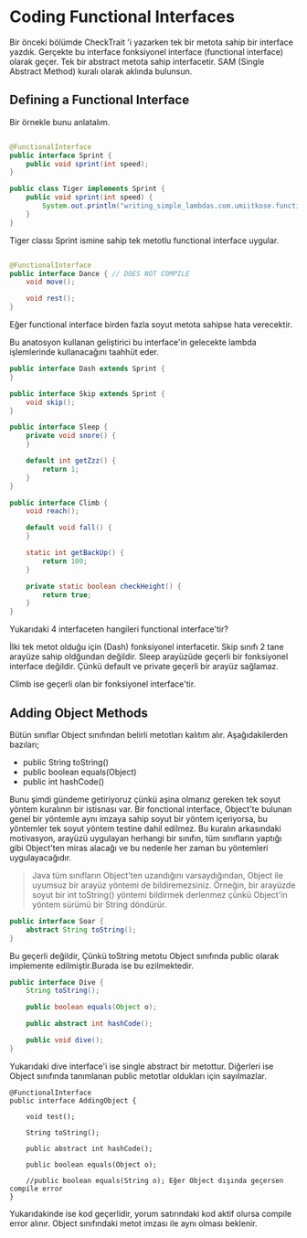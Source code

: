 # Coding Functional Interfaces

Bir önceki bölümde CheckTrait 'i yazarken tek bir metota sahip bir interface yazdık. Gerçekte bu interface fonksiyonel
interface (functional interface) olarak geçer. Tek bir abstract metota sahip interfacetir. SAM (Single Abstract Method)
kuralı olarak aklında bulunsun.

## Defining a Functional Interface

Bir örnekle bunu anlatalım.

```Java

@FunctionalInterface
public interface Sprint {
    public void sprint(int speed);
}
```

```Java
public class Tiger implements Sprint {
    public void sprint(int speed) {
        System.out.println("writing_simple_lambdas.com.umiitkose.functional.programming.Animal is sprinting fast! " + speed);
    }
}
```

Tiger classı Sprint ismine sahip tek metotlu functional interface uygular.

```Java

@FunctionalInterface
public interface Dance { // DOES NOT COMPILE
    void move();

    void rest();
}
```

Eğer functional interface birden fazla soyut metota sahipse hata verecektir.

Bu anatosyon kullanan geliştirici bu interface'in gelecekte lambda işlemlerinde kullanacağını taahhüt eder.

```Java
public interface Dash extends Sprint {
}

public interface Skip extends Sprint {
    void skip();
}

public interface Sleep {
    private void snore() {
    }

    default int getZzz() {
        return 1;
    }
}

public interface Climb {
    void reach();

    default void fall() {
    }

    static int getBackUp() {
        return 100;
    }

    private static boolean checkHeight() {
        return true;
    }
}
```

Yukarıdaki 4 interfaceten hangileri functional interface'tir?

İlki tek metot olduğu için (Dash) fonksiyonel interfacetir. Skip sınıfı 2 tane arayüze sahip oldğundan değildir.
Sleep arayüzüde geçerli bir fonksiyonel interface değildir. Çünkü default ve private geçerli bir arayüz sağlamaz.

Climb ise geçerli olan bir fonksiyonel interface'tir.

## Adding Object Methods

Bütün sınıflar Object sınıfından belirli metotları kalıtım alır. Aşağıdakilerden bazıları;

* public String toString()
* public boolean equals(Object)
* public int hashCode()

Bunu şimdi gündeme getiriyoruz çünkü aşina olmanız gereken tek soyut yöntem kuralının bir istisnası var. Bir fonctional
interface, Object'te bulunan genel bir yöntemle aynı imzaya sahip soyut bir yöntem içeriyorsa, bu yöntemler tek soyut
yöntem testine dahil edilmez. Bu kuralın arkasındaki motivasyon, arayüzü uygulayan herhangi bir sınıfın, tüm sınıfların
yaptığı gibi Object'ten miras alacağı ve bu nedenle her zaman bu yöntemleri uygulayacağıdır.

> Java tüm sınıfların Object'ten uzandığını varsaydığından, Object ile uyumsuz bir arayüz yöntemi de bildiremezsiniz.
> Örneğin, bir arayüzde soyut bir int toString() yöntemi bildirmek derlenmez çünkü Object'in yöntem sürümü bir String
> döndürür.

```Java
public interface Soar {
    abstract String toString();
}
```

Bu geçerli değildir, Çünkü toString metotu Object sınıfında public olarak implemente edilmiştir.Burada ise bu
ezilmektedir.

```Java
public interface Dive {
    String toString();

    public boolean equals(Object o);

    public abstract int hashCode();

    public void dive();
}
```

Yukarıdaki dive interface'i ise single abstract bir metottur. Diğerleri ise Object sınıfında tanımlanan public metotlar
oldukları için sayılmazlar.

```
@FunctionalInterface
public interface AddingObject {

    void test();

    String toString();

    public abstract int hashCode();

    public boolean equals(Object o);

    //public boolean equals(String o); Eğer Object dışında geçersen compile error
}

```

Yukarıdakinde ise kod geçerlidir, yorum satırındaki kod aktif olursa compile error alınır. Object sınıfındaki metot
imzası ile aynı olması beklenir.


